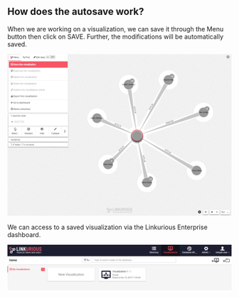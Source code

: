 ## How does the autosave work?

When we are working on a visualization, we can save it through the Menu button then click on SAVE. Further, the modifications will be automatically saved.

![](Saing.png)

We can access to a saved visualization via the Linkurious Enterprise dashboard.

![](Dashboard.png)